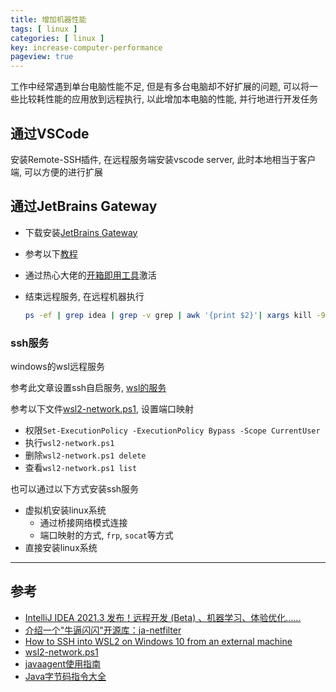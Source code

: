```yaml
---
title: 增加机器性能
tags: [ linux ]
categories: [ linux ]
key: increase-computer-performance
pageview: true
---
```


工作中经常遇到单台电脑性能不足, 但是有多台电脑却不好扩展的问题, 可以将一些比较耗性能的应用放到远程执行, 以此增加本电脑的性能, 并行地进行开发任务

<!--more-->

## 通过VSCode

安装Remote-SSH插件, 在远程服务端安装vscode server, 此时本地相当于客户端, 可以方便的进行扩展

## 通过JetBrains Gateway

- 下载安装[JetBrains Gateway](https://www.jetbrains.com/remote-development/gateway/)
- 参考以下[教程](https://www.jetbrains.com/help/idea/remote-development-starting-page.html)
- 通过热心大佬的[开箱即用工具](https://jetbra.in/s)激活
- 结束远程服务, 在远程机器执行
  
  ```sh
  ps -ef | grep idea | grep -v grep | awk '{print $2}'| xargs kill -9
  ```

### ssh服务

windows的wsl远程服务

参考此文章设置ssh自启服务, [wsl的服务](/wsl/2021/09/09/wsl-systemd.html)

参考以下文件[wsl2-network.ps1](/assets/sources/2022/01/wsl2-network.ps1), 设置端口映射

- 权限`Set-ExecutionPolicy -ExecutionPolicy Bypass -Scope CurrentUser`
- 执行`wsl2-network.ps1`
- 删除`wsl2-network.ps1 delete`
- 查看`wsl2-network.ps1 list`

也可以通过以下方式安装ssh服务

- 虚拟机安装linux系统
  - 通过桥接网络模式连接
  - 端口映射的方式, `frp`, `socat`等方式
- 直接安装linux系统

----

## 参考

- [IntelliJ IDEA 2021.3 发布！远程开发 (Beta) 、机器学习、体验优化......](https://zhuanlan.zhihu.com/p/440992104)
- [介绍一个"牛逼闪闪"开源库：ja-netfilter](https://zhile.io/2021/11/29/ja-netfilter-javaagent-lib.html)
- [How to SSH into WSL2 on Windows 10 from an external machine](https://www.hanselman.com/blog/how-to-ssh-into-wsl2-on-windows-10-from-an-external-machine)
- [wsl2-network.ps1](https://gist.github.com/daehahn/497fa04c0156b1a762c70ff3f9f7edae)
- [javaagent使用指南](https://www.cnblogs.com/rickiyang/p/11368932.html)
- [Java字节码指令大全](https://www.cnblogs.com/longjee/p/8675771.html)